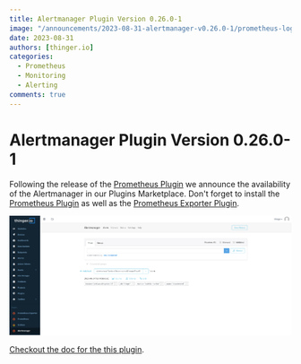 ```yaml
---
title: Alertmanager Plugin Version 0.26.0-1
image: "/announcements/2023-08-31-alertmanager-v0.26.0-1/prometheus-logo.svg"
date: 2023-08-31
authors: [thinger.io]
categories:
  - Prometheus
  - Monitoring
  - Alerting
comments: true
---
```


# Alertmanager Plugin Version 0.26.0-1

Following the release of the [Prometheus Plugin](/plugins/prometheus/) we announce the availability of the Alertmanager in our Plugins Marketplace. Don't forget to install the [Prometheus Plugin](/plugins/prometheus/) as well as the [Prometheus Exporter Plugin](/plugins/prometheus-exporter/).

<p align="center">
  <img src="/announcements/2023-08-31-alertmanager-v0.26.0-1/alertmanager.png" onerror="this.src='/announcements/2023-08-31-alertmanager-v0.26.0-1/alertmanager.png';this.onerror='';" alt="Alertmanager web UI integrated into Thinger.io Platform">
</p>

[Checkout the doc for the this plugin](/plugins/alertmanager/).
